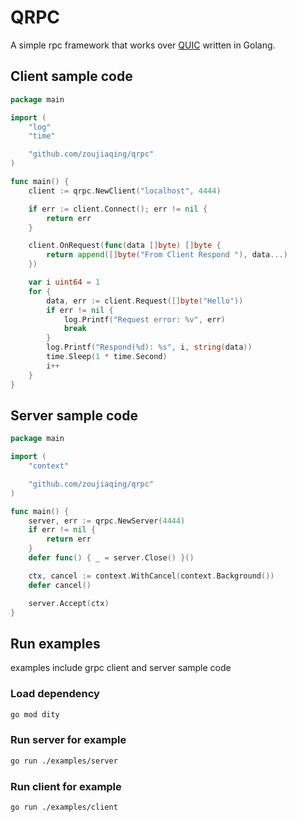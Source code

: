 # QRPC

A simple rpc framework that works over [QUIC](https://en.wikipedia.org/wiki/QUIC) written in Golang.

## Client sample code

```go
package main

import (
	"log"
	"time"

	"github.com/zoujiaqing/qrpc"
)

func main() {
	client := qrpc.NewClient("localhost", 4444)

	if err := client.Connect(); err != nil {
		return err
	}

	client.OnRequest(func(data []byte) []byte {
		return append([]byte("From Client Respond "), data...)
	})

	var i uint64 = 1
	for {
		data, err := client.Request([]byte("Hello"))
		if err != nil {
			log.Printf("Request error: %v", err)
			break
		}
		log.Printf("Respond(%d): %s", i, string(data))
		time.Sleep(1 * time.Second)
		i++
	}
}

```

## Server sample code

```go
package main

import (
	"context"

	"github.com/zoujiaqing/qrpc"
)

func main() {
	server, err := qrpc.NewServer(4444)
	if err != nil {
		return err
	}
	defer func() { _ = server.Close() }()

	ctx, cancel := context.WithCancel(context.Background())
	defer cancel()

	server.Accept(ctx)
}

```

## Run examples
examples include grpc client and server sample code

### Load dependency

```bash
go mod dity
```

### Run server for example
```bash
go run ./examples/server
```

### Run client for example
```bash
go run ./examples/client
```
